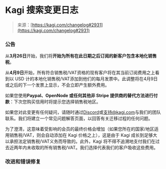 <!--yml

类别：未分类

日期：2024年05月27日 14:49:27

-->

# Kagi 搜索变更日志

> 来源：[https://kagi.com/changelog#2931](https://kagi.com/changelog#2931)

### 公告

从**3月26日**开始，我们将**开始为所有在此日期之后订阅的新客户包含本地化销售税**。

从**4月9日**开始，所有符合销售税/VAT资格的现有客户将在其当前订阅费用之上看到以 USD 计的本地化销售税/VAT添加到他们的每月发票中。此调整将在4月9日或之后的下一个发票上显示，不会立即产生额外费用。

如果您使用**Paypal、OpenNode 或任何其他非 Stripe 提供商的替代方法进行付款**：下次您购买信用时将提示您选择销售税地区。

如果您对此变更有任何疑问，请随时通过[Discord](https://discord.gg/5V7qcs3X88)或[支持@kagi.com](mailto:support@kagi.com)与我们的团队联系。我们将建立一个常见问题解答页面，以回答有关迁移过程的任何问题。

为了澄清，这意味着受影响的会员的最终价格会增加（如果您所在的国家/地区适用销售税/VAT，则会自动添加在 Kagi 价格之上），这是由于 Kagi 成长到足够大以承担法定销售税/VAT义务而导致的。此外，Kagi 将不得不追溯地支付我们在过去近两年内未收取的所有销售税/VAT。我们选择代表我们的客户吸收这些费用。

### 改进和错误修复
